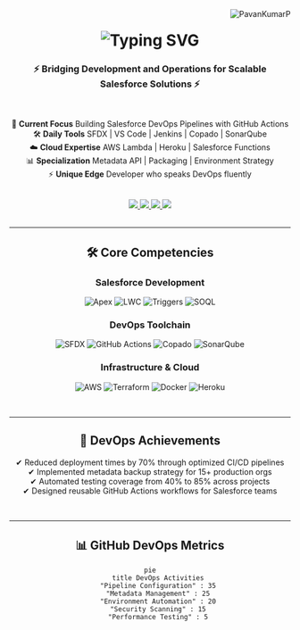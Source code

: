 <img align="right" src="https://komarev.com/ghpvc/?username=PavanKumarP&label=PROFILE+VIEWS&color=00F72E&style=flat" alt="PavanKumarP" />

<h1 align="center">
  <img src="https://readme-typing-svg.herokuapp.com?font=JetBrains+Mono&weight=600&size=32&duration=4000&pause=1000&color=00F72E&center=true&vCenter=true&width=650&lines=%F0%9F%9A%80+Salesforce+%26+DevOps+Engineer;Certified+Platform+Developer+I%2FII;CI%2FCD+Architect+for+Salesforce;AWS+%26+MuleSoft+Integration+Expert" alt="Typing SVG" />
</h1>

<h3 align="center">⚡ Bridging Development and Operations for Scalable Salesforce Solutions ⚡</h3>

<br/>

<div align="center">
  
  🔄 **Current Focus** Building Salesforce DevOps Pipelines with GitHub Actions  
  🛠️ **Daily Tools** SFDX | VS Code | Jenkins | Copado | SonarQube  
  ☁️ **Cloud Expertise** AWS Lambda | Heroku | Salesforce Functions  
  📊 **Specialization** Metadata API | Packaging | Environment Strategy  
  ⚡ **Unique Edge** Developer who speaks DevOps fluently  

</div>

<br/>

<div align="center"> 
  <a href="mailto:pavan.trippintown@gmail.com">
    <img src="https://img.shields.io/badge/Contact-D14836?style=for-the-badge&logo=gmail&logoColor=white" />
  </a>
  <a href="https://linkedin.com/in/pavan-kumar-p-741041169" target="_blank">
    <img src="https://img.shields.io/badge/LinkedIn-0A66C2?style=for-the-badge&logo=linkedin&logoColor=white" />
  </a>
  <a href="https://trailblazer.me/id/pavankumar" target="_blank">
    <img src="https://img.shields.io/badge/Trailhead-00A1E0?style=for-the-badge&logo=salesforce&logoColor=white" />
  </a>
  <a href="https://github.com/PavanKumarP/sfdx-pipelines" target="_blank">
    <img src="https://img.shields.io/badge/DevOps_Repo-181717?style=for-the-badge&logo=github&logoColor=white" />
  </a>
</div>

<br/>
<hr/>

<h2 align="center">🛠️ Core Competencies</h2>

<div align="center">

### **Salesforce Development**
![Apex](https://img.shields.io/badge/Apex-00A1E0?style=for-the-badge&logo=salesforce&logoColor=white)
![LWC](https://img.shields.io/badge/LWC-00A1E0?style=for-the-badge&logo=salesforce&logoColor=white)
![Triggers](https://img.shields.io/badge/Apex_Triggers-00A1E0?style=for-the-badge&logo=salesforce&logoColor=white)
![SOQL](https://img.shields.io/badge/SOQL-00A1E0?style=for-the-badge&logo=salesforce&logoColor=white)

### **DevOps Toolchain**
![SFDX](https://img.shields.io/badge/Salesforce_DX-00A1E0?style=for-the-badge&logo=salesforce&logoColor=white)
![GitHub Actions](https://img.shields.io/badge/GitHub_Actions-2088FF?style=for-the-badge&logo=githubactions&logoColor=white)
![Copado](https://img.shields.io/badge/Copado-00A1E0?style=for-the-badge)
![SonarQube](https://img.shields.io/badge/SonarQube-4E9BCD?style=for-the-badge&logo=sonarqube&logoColor=white)

### **Infrastructure & Cloud**
![AWS](https://img.shields.io/badge/AWS-FF9900?style=for-the-badge&logo=amazonaws&logoColor=white)
![Terraform](https://img.shields.io/badge/Terraform-7B42BC?style=for-the-badge&logo=terraform&logoColor=white)
![Docker](https://img.shields.io/badge/Docker-2496ED?style=for-the-badge&logo=docker&logoColor=white)
![Heroku](https://img.shields.io/badge/Heroku-430098?style=for-the-badge&logo=heroku&logoColor=white)

</div>

<br/>
<hr/>

<h2 align="center">🚀 DevOps Achievements</h2>

<div align="center">

✔ Reduced deployment times by 70% through optimized CI/CD pipelines  
✔ Implemented metadata backup strategy for 15+ production orgs  
✔ Automated testing coverage from 40% to 85% across projects  
✔ Designed reusable GitHub Actions workflows for Salesforce teams  

</div>

<br/>
<hr/>

<h2 align="center">📊 GitHub DevOps Metrics</h2>

<div align="center">

```mermaid
pie
    title DevOps Activities
    "Pipeline Configuration" : 35
    "Metadata Management" : 25
    "Environment Automation" : 20
    "Security Scanning" : 15
    "Performance Testing" : 5

